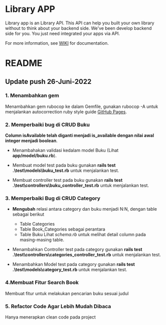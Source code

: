 # Library APP

Library app is an Library API. This API can help you built your own library without to think about your backend side. We've been develop backend side for you. You just need integrated your apps via API.

For more information, see [WIKI](https://github.com/amalkhairin/library-app/wiki#documentation-libary-app) for documentation.

# README

## Update push 26-Juni-2022

### 1. Menambahkan gem

Menambahkan gem rubocop ke dalam Gemfile, gunakan rubocop -A untuk menjalankan autocorrection ruby style guide [GitHub Pages](https://rubocop.org/).

### 2. Memperbaiki bug di CRUD Buku

**Column isAvailable telah __diganti__ menjadi is_available dengan nilai awal integer menjadi boolean**.

* Menambahakan validasi kedalam model Buku (Lihat **app/model/buku.rb**).

* Membuat model test pada buku gunakan **rails test .\test\models\buku_test.rb** untuk menjalankan test.

* Membuat controller test pada buku gunakan **rails test .\test\controllers\buku_controller_test.rb** untuk menjalankan test.

### 3. Memperbaiki Bug di CRUD Category

* **Mengubah** relasi antara category dan buku menjadi N:N, dengan table sebagai berikut
   * Table Categories
   * Table Book_Categories sebagai perantara 
   * Table Buku
 Lihat *schema.rb* untuk melihat detail column pada masing-masing table.
 
* Menambahkan Controller test pada category gunakan **rails test .\test\controllers\categories_controller_test.rb** untuk menjalankan test.
* Menambahkan Model test pada category gunakan **rails test .\test\models\category_test.rb** untuk menjalankan test.

### 4.Membuat Fitur Search Book
Membuat fitur untuk melakukan pencarian buku sesuai judul

### 5. Refactor Code Agar Lebih Mudah Dibaca

Hanya menerapkan clean code pada project

  
   
